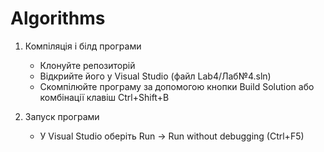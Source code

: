 # Algorithms

1. Компіляція і білд програми
    * Клонуйте репозиторій 
    * Відкрийте його у Visual Studio (файл Lab4/Лаб№4.sln)
    * Скомпілюйте програму за допомогою кнопки Build Solution або комбінації клавіш Ctrl+Shift+B

2. Запуск програми
    * У Visual Studio оберіть Run -> Run without debugging (Ctrl+F5)
